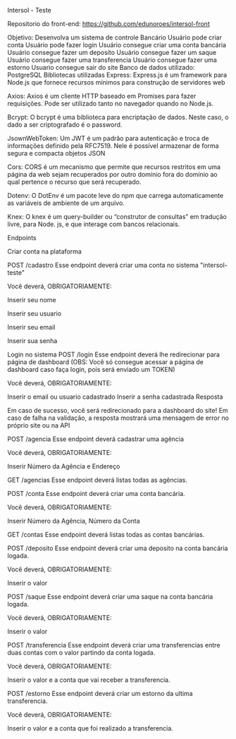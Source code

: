 Intersol - Teste

Repositorio do front-end: https://github.com/edunoroes/intersol-front

Objetivo: Desenvolva um sistema de controle Bancário
Usuário pode criar conta
Usuário pode fazer login
Usuário consegue criar uma conta bancária
Usuário consegue fazer um deposito
Usuário consegue fazer um saque
Usuário consegue fazer uma transferencia
Usuário consegue fazer uma estorno
Usuario consegue sair do site
Banco de dados utilizado:
PostgreSQL
Bibliotecas utilizadas
Express: Express.js é um framework para Node.js que fornece recursos mínimos para construção de servidores web

Axios: Axios é um cliente HTTP baseado em Promises para fazer requisições. Pode ser utilizado tanto no navegador quando no Node.js.

Bcrypt: O bcrypt é uma biblioteca para encriptação de dados. Neste caso, o dado a ser criptografado é o password.

JsownWebToken: Um JWT é um padrão para autenticação e troca de informações definido pela RFC7519. Nele é possível armazenar de forma segura e compacta objetos JSON

Cors: CORS é um mecanismo que permite que recursos restritos em uma página da web sejam recuperados por outro domínio fora do domínio ao qual pertence o recurso que será
recuperado.

Dotenv: O DotEnv é um pacote leve do npm que carrega automaticamente as variáveis de ambiente de um arquivo.

Knex: O knex é um query-builder ou “construtor de consultas” em tradução livre, para Node. js, e que interage com bancos relacionais.

Endpoints

Criar conta na plataforma

POST /cadastro
Esse endpoint deverá criar uma conta no sistema "intersol-teste"

Você deverá, OBRIGATORIAMENTE:

Inserir seu nome

Inserir seu usuario

Inserir seu email

Inserir sua senha

Login no sistema
POST /login
Esse endpoint deverá lhe redirecionar para página de dashboard (OBS: Você só consegue acessar a página de dashboard caso faça login, pois será enviado um TOKEN)

Você deverá, OBRIGATORIAMENTE:

Inserir o email ou usuario cadastrado
Inserir a senha cadastrada
Resposta

Em caso de sucesso, você será redirecionado para a dashboard do site! Em caso de falha na validação, a resposta mostrará uma mensagem de error no próprio site ou na API

POST /agencia
Esse endpoint deverá cadastrar uma agência

Você deverá, OBRIGATORIAMENTE:

Inserir Número da Agência e Endereço

GET /agencias
Esse endpoint deverá listas todas as agências.

POST /conta
Esse endpoint deverá criar uma conta bancária.

Você deverá, OBRIGATORIAMENTE:

Inserir Número da Agência, Número da Conta

GET /contas
Esse endpoint deverá listas todas as contas bancárias.

POST /deposito
Esse endpoint deverá criar uma deposito na conta bancária logada.

Você deverá, OBRIGATORIAMENTE:

Inserir o valor

POST /saque
Esse endpoint deverá criar uma saque na conta bancária logada.

Você deverá, OBRIGATORIAMENTE:

Inserir o valor

POST /transferencia
Esse endpoint deverá criar uma transferencias entre duas contas com o valor partindo da conta logada.

Você deverá, OBRIGATORIAMENTE:

Inserir o valor e a conta que vai receber a transferencia.

POST /estorno
Esse endpoint deverá criar um estorno da ultima transferencia.

Você deverá, OBRIGATORIAMENTE:

Inserir o valor e a conta que foi realizado a transferencia.
